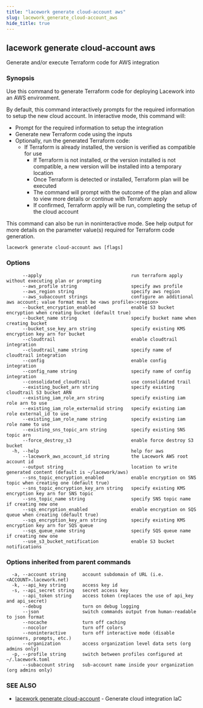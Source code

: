 ```yaml
---
title: "lacework generate cloud-account aws"
slug: lacework_generate_cloud-account_aws
hide_title: true
---
```


## lacework generate cloud-account aws

Generate and/or execute Terraform code for AWS integration

### Synopsis

Use this command to generate Terraform code for deploying Lacework into an AWS environment.

By default, this command interactively prompts for the required information to setup the new cloud account.
In interactive mode, this command will:

* Prompt for the required information to setup the integration
* Generate new Terraform code using the inputs
* Optionally, run the generated Terraform code:
  * If Terraform is already installed, the version is verified as compatible for use
	* If Terraform is not installed, or the version installed is not compatible, a new version will be installed into a temporary location
	* Once Terraform is detected or installed, Terraform plan will be executed
	* The command will prompt with the outcome of the plan and allow to view more details or continue with Terraform apply
	* If confirmed, Terraform apply will be run, completing the setup of the cloud account

This command can also be run in noninteractive mode.
See help output for more details on the parameter value(s) required for Terraform code generation.


```
lacework generate cloud-account aws [flags]
```

### Options

```
      --apply                                 run terraform apply without executing plan or prompting
      --aws_profile string                    specify aws profile
      --aws_region string                     specify aws region
      --aws_subaccount strings                configure an additional aws account; value format must be <aws profile>:<region>
      --bucket_encryption_enabled             enable S3 bucket encryption when creating bucket (default true)
      --bucket_name string                    specify bucket name when creating bucket
      --bucket_sse_key_arn string             specify existing KMS encryption key arn for bucket
      --cloudtrail                            enable cloudtrail integration
      --cloudtrail_name string                specify name of cloudtrail integration
      --config                                enable config integration
      --config_name string                    specify name of config integration
      --consolidated_cloudtrail               use consolidated trail
      --existing_bucket_arn string            specify existing cloudtrail S3 bucket ARN
      --existing_iam_role_arn string          specify existing iam role arn to use
      --existing_iam_role_externalid string   specify existing iam role external_id to use
      --existing_iam_role_name string         specify existing iam role name to use
      --existing_sns_topic_arn string         specify existing SNS topic arn
      --force_destroy_s3                      enable force destroy S3 bucket
  -h, --help                                  help for aws
      --lacework_aws_account_id string        the Lacework AWS root account id
      --output string                         location to write generated content (default is ~/lacework/aws)
      --sns_topic_encryption_enabled          enable encryption on SNS topic when creating one (default true)
      --sns_topic_encryption_key_arn string   specify existing KMS encryption key arn for SNS topic
      --sns_topic_name string                 specify SNS topic name if creating new one
      --sqs_encryption_enabled                enable encryption on SQS queue when creating (default true)
      --sqs_encryption_key_arn string         specify existing KMS encryption key arn for SQS queue
      --sqs_queue_name string                 specify SQS queue name if creating new one
      --use_s3_bucket_notification            enable S3 bucket notifications
```

### Options inherited from parent commands

```
  -a, --account string      account subdomain of URL (i.e. <ACCOUNT>.lacework.net)
  -k, --api_key string      access key id
  -s, --api_secret string   secret access key
      --api_token string    access token (replaces the use of api_key and api_secret)
      --debug               turn on debug logging
      --json                switch commands output from human-readable to json format
      --nocache             turn off caching
      --nocolor             turn off colors
      --noninteractive      turn off interactive mode (disable spinners, prompts, etc.)
      --organization        access organization level data sets (org admins only)
  -p, --profile string      switch between profiles configured at ~/.lacework.toml
      --subaccount string   sub-account name inside your organization (org admins only)
```

### SEE ALSO

* [lacework generate cloud-account](lacework_generate_cloud-account.md)	 - Generate cloud integration IaC

